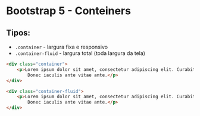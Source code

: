 # Bootstrap 5 - Conteiners

##  Tipos:
   
- ``` .container ``` - largura fixa e responsivo
- ``` .container-fluid ``` - largura total (toda largura da tela)

~~~html
<div class="container">
    <p>Lorem ipsum dolor sit amet, consectetur adipiscing elit. Curabitur in malesuada erat, vitae aliquet nisi. 
        Donec iaculis ante vitae ante.</p>
</div>

<div class="container-fluid">
    <p>Lorem ipsum dolor sit amet, consectetur adipiscing elit. Curabitur in malesuada erat, vitae aliquet nisi. 
        Donec iaculis ante vitae ante.</p>
</div>
~~~